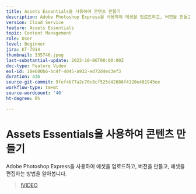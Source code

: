 ```yaml
---
title: Assets Essentials을 사용하여 콘텐츠 만들기
description: Adobe Photoshop Express을 사용하여 에셋을 업로드하고, 버전을 만들고, 에셋을 편집하는 방법을 알아봅니다.
version: Cloud Service
feature: Assets Essentials
topic: Content Management
role: User
level: Beginner
jira: KT-7914
thumbnail: 335746.jpeg
last-substantial-update: 2022-10-06T00:00:00Z
doc-type: Feature Video
exl-id: 18e600b6-bc4f-4045-a932-ed72d4ed3ef3
duration: 436
source-git-commit: 9fef4b77a2c70c8cf525d42686f4120e481945ee
workflow-type: tm+mt
source-wordcount: '40'
ht-degree: 0%

---
```


# Assets Essentials을 사용하여 콘텐츠 만들기

Adobe Photoshop Express을 사용하여 에셋을 업로드하고, 버전을 만들고, 에셋을 편집하는 방법을 알아봅니다.

>[!VIDEO](https://video.tv.adobe.com/v/335746?quality=12&learn=on)
